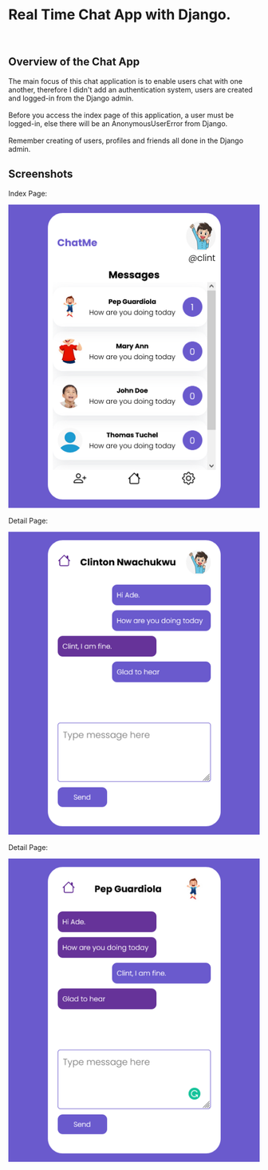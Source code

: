 # Real Time Chat App with Django.


<br>




## Overview of the Chat App

The main focus of this chat application is to enable users chat with one another, therefore I didn't add an authentication system, users are created and logged-in from the Django admin. <br><br> Before you access the index page of this application, a user must be logged-in, else there will be an AnonymousUserError from Django. <br><br>Remember creating of users, profiles and friends all done in the Django admin.




## Screenshots

Index Page:

![alt text](https://github.com/Atinx1/chatapplication/blob/main/static/img/screenshot_1.png)



Detail Page:

![alt text](https://github.com/Atinx1/chatapplication/blob/main/static/img/screenshot_3.png)




Detail Page:

![alt text](https://github.com/Atinx1/chatapplication/blob/main/static/img/screenshot_2.png)
